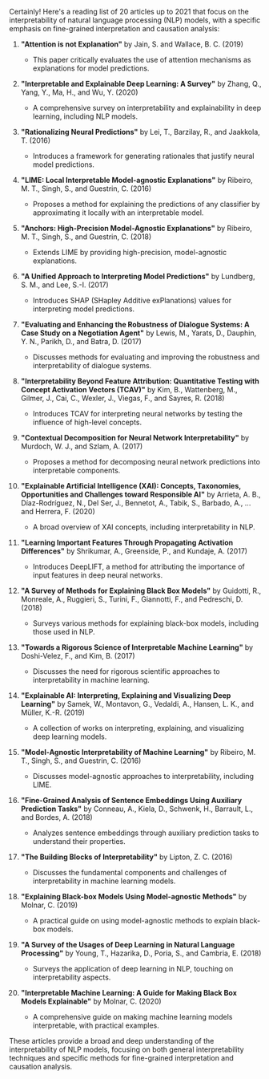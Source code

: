 Certainly! Here's a reading list of 20 articles up to 2021 that focus on the interpretability of natural language processing (NLP) models, with a specific emphasis on fine-grained interpretation and causation analysis:

1. **"Attention is not Explanation"** by Jain, S. and Wallace, B. C. (2019)
   - This paper critically evaluates the use of attention mechanisms as explanations for model predictions.

2. **"Interpretable and Explainable Deep Learning: A Survey"** by Zhang, Q., Yang, Y., Ma, H., and Wu, Y. (2020)
   - A comprehensive survey on interpretability and explainability in deep learning, including NLP models.

3. **"Rationalizing Neural Predictions"** by Lei, T., Barzilay, R., and Jaakkola, T. (2016)
   - Introduces a framework for generating rationales that justify neural model predictions.

4. **"LIME: Local Interpretable Model-agnostic Explanations"** by Ribeiro, M. T., Singh, S., and Guestrin, C. (2016)
   - Proposes a method for explaining the predictions of any classifier by approximating it locally with an interpretable model.

5. **"Anchors: High-Precision Model-Agnostic Explanations"** by Ribeiro, M. T., Singh, S., and Guestrin, C. (2018)
   - Extends LIME by providing high-precision, model-agnostic explanations.

6. **"A Unified Approach to Interpreting Model Predictions"** by Lundberg, S. M., and Lee, S.-I. (2017)
   - Introduces SHAP (SHapley Additive exPlanations) values for interpreting model predictions.

7. **"Evaluating and Enhancing the Robustness of Dialogue Systems: A Case Study on a Negotiation Agent"** by Lewis, M., Yarats, D., Dauphin, Y. N., Parikh, D., and Batra, D. (2017)
   - Discusses methods for evaluating and improving the robustness and interpretability of dialogue systems.

8. **"Interpretability Beyond Feature Attribution: Quantitative Testing with Concept Activation Vectors (TCAV)"** by Kim, B., Wattenberg, M., Gilmer, J., Cai, C., Wexler, J., Viegas, F., and Sayres, R. (2018)
   - Introduces TCAV for interpreting neural networks by testing the influence of high-level concepts.

9. **"Contextual Decomposition for Neural Network Interpretability"** by Murdoch, W. J., and Szlam, A. (2017)
   - Proposes a method for decomposing neural network predictions into interpretable components.

10. **"Explainable Artificial Intelligence (XAI): Concepts, Taxonomies, Opportunities and Challenges toward Responsible AI"** by Arrieta, A. B., Díaz-Rodríguez, N., Del Ser, J., Bennetot, A., Tabik, S., Barbado, A., ... and Herrera, F. (2020)
    - A broad overview of XAI concepts, including interpretability in NLP.

11. **"Learning Important Features Through Propagating Activation Differences"** by Shrikumar, A., Greenside, P., and Kundaje, A. (2017)
    - Introduces DeepLIFT, a method for attributing the importance of input features in deep neural networks.

12. **"A Survey of Methods for Explaining Black Box Models"** by Guidotti, R., Monreale, A., Ruggieri, S., Turini, F., Giannotti, F., and Pedreschi, D. (2018)
    - Surveys various methods for explaining black-box models, including those used in NLP.

13. **"Towards a Rigorous Science of Interpretable Machine Learning"** by Doshi-Velez, F., and Kim, B. (2017)
    - Discusses the need for rigorous scientific approaches to interpretability in machine learning.

14. **"Explainable AI: Interpreting, Explaining and Visualizing Deep Learning"** by Samek, W., Montavon, G., Vedaldi, A., Hansen, L. K., and Müller, K.-R. (2019)
    - A collection of works on interpreting, explaining, and visualizing deep learning models.

15. **"Model-Agnostic Interpretability of Machine Learning"** by Ribeiro, M. T., Singh, S., and Guestrin, C. (2016)
    - Discusses model-agnostic approaches to interpretability, including LIME.

16. **"Fine-Grained Analysis of Sentence Embeddings Using Auxiliary Prediction Tasks"** by Conneau, A., Kiela, D., Schwenk, H., Barrault, L., and Bordes, A. (2018)
    - Analyzes sentence embeddings through auxiliary prediction tasks to understand their properties.

17. **"The Building Blocks of Interpretability"** by Lipton, Z. C. (2016)
    - Discusses the fundamental components and challenges of interpretability in machine learning models.

18. **"Explaining Black-box Models Using Model-agnostic Methods"** by Molnar, C. (2019)
    - A practical guide on using model-agnostic methods to explain black-box models.

19. **"A Survey of the Usages of Deep Learning in Natural Language Processing"** by Young, T., Hazarika, D., Poria, S., and Cambria, E. (2018)
    - Surveys the application of deep learning in NLP, touching on interpretability aspects.

20. **"Interpretable Machine Learning: A Guide for Making Black Box Models Explainable"** by Molnar, C. (2020)
    - A comprehensive guide on making machine learning models interpretable, with practical examples.

These articles provide a broad and deep understanding of the interpretability of NLP models, focusing on both general interpretability techniques and specific methods for fine-grained interpretation and causation analysis.